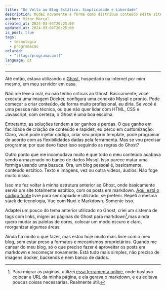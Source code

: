 ```yaml
---
title: "De Volta ao Blog Estático: Simplicidade e Liberdade"
description: Mudei novamente a forma como distribuo conteúdo neste site.
author: Vítor Marçal
created_at: 2024-03-04T20:25:00
updated_at: 2024-03-04T20:25:00
is_post: true
tags:
  - tecnologia
  - programacao
related:
  - "[[tags/programacao]]"
language: pt
---
```

----

Até então, estava utilizando o [Ghost](https://github.com/TryGhost/Ghost), hospedado na internet por mim mesmo, em meu servidor em casa.

Não me leve a mal, eu não tenho críticas ao Ghost. Basicamente, você executa uma imagem Docker, configura uma conexão Mysql e pronto. Pode começar a criar conteúdo, de forma muito profissional, eu diria. Se você é uma pessoa não técnica, ou que não quer lidar com HTML, CSS e Javascript, com certeza, o Ghost é uma boa escolha.

Entretanto, as soluções tendem a ter ganhos e perdas. O que ganho em facilidade de criação de conteúdo e rapidez, eu perco em customização. Claro, você pode injetar código, criar seu próprio template, pode programar de acordo com as flexibilidades dadas pela ferramenta. Mas se vou precisar programar, por que devo fazer isso seguindo as regras do Ghost?

Outro ponto que me incomodava muito é que todo o meu conteúdo acabava sendo armazenado no banco de dados Mysql. Isso parece matar uma formiga usando uma bazuca. Ora, um blog pessoal é, basicamente, conteúdo estático. Texto e imagens, vez ou outra vídeos, áudios. Não foge muito disso.

Isso me fez voltar à minha estrutura anterior ao Ghost, onde basicamente servia um site totalmente estático, com os posts em markdown. [Aqui está o código fonte](https://github.com/vitormarcal/marcal-blog) livre para ser copiado e utilizado, se preferir. Repeti a mesma stack de tecnologia, Vue com Nuxt e Markdown. Somente isso.

Adaptei um pouco do tema anterior utilizado no Ghost, criei um sistema de tags com links, migrei as páginas do Ghost para markdown[^1],mas ainda quero mudar as paletas de cores, colocar um modo escuro e claro, reorganizar algumas áreas.

Ainda há muito o que fazer, mas estou hoje muito mais livre com o meu blog, sem estar preso a formatos e mecanismos proprietários. Quando me cansar do meu blog, só o que preciso fazer é aproveitar os posts em markdown e recomeçar novamente. Está tudo mais simples, não preciso de imagens docker, backends e nem banco de dados.

[^1]: Para migrar as páginas, utilizei [essa ferramenta online](https://urltomarkdown.com/), onde bastava colocar a URL da minha página, e ela gerava o markdown, e eu editava poucas coisas necessárias. Realmente útil.